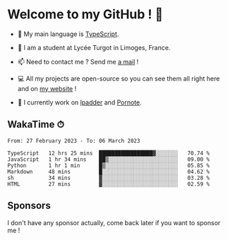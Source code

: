 # Welcome to my GitHub ! 🌃

- 🔭 My main language is [TypeScript](https://www.typescriptlang.org/).

- 🌱 I am a student at Lycée Turgot in Limoges, France.

- 📫 Need to contact me ? Send me <a href="mailto:mikkel@milescode.dev">a mail</a> !

- 💻 All my projects are open-source so you can see them all right here and on <a href="https://www.vexcited.ml">my website</a> !

- 👀 I currently work on [lpadder](https://github.com/Vexcited/lpadder) and [Pornote](https://github.com/Vexcited/Pornote).

## WakaTime ⏱

<!--START_SECTION:waka-->

```text
From: 27 February 2023 - To: 06 March 2023

TypeScript   12 hrs 25 mins  █████████████████▓░░░░░░░   70.74 %
JavaScript   1 hr 34 mins    ██▒░░░░░░░░░░░░░░░░░░░░░░   09.00 %
Python       1 hr 1 min      █▒░░░░░░░░░░░░░░░░░░░░░░░   05.85 %
Markdown     48 mins         █░░░░░░░░░░░░░░░░░░░░░░░░   04.62 %
sh           34 mins         ▓░░░░░░░░░░░░░░░░░░░░░░░░   03.28 %
HTML         27 mins         ▓░░░░░░░░░░░░░░░░░░░░░░░░   02.59 %
```

<!--END_SECTION:waka-->

## Sponsors

I don't have any sponsor actually, come back later if you want to sponsor me !
